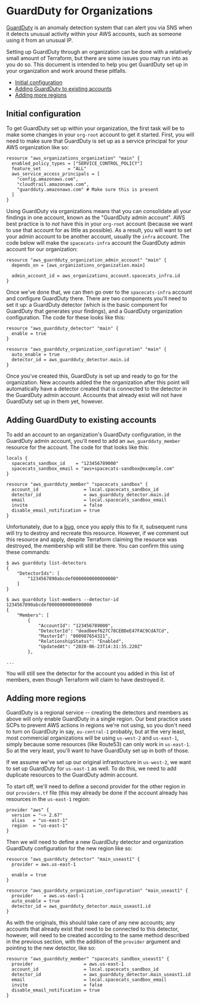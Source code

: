 # GuardDuty for Organizations

[GuardDuty](https://aws.amazon.com/guardduty/) is an anomaly detection
system that can alert you via SNS when it detects unusual activity within
your AWS accounts, such as someone using it from an unusual IP.

Setting up GuardDuty through an organization can be done with a relatively
small amount of Terraform, but there are some issues you may run into as
you do so. This document is intended to help you get GuardDuty set up in
your organization and work around these pitfalls.

<!-- mdformat-toc start --slug=github --no-anchors --maxlevel=6 --minlevel=2 -->

- [Initial configuration](#initial-configuration)
- [Adding GuardDuty to existing accounts](#adding-guardduty-to-existing-accounts)
- [Adding more regions](#adding-more-regions)

<!-- mdformat-toc end -->

## Initial configuration

To get GuardDuty set up within your organization, the first task will be
to make some changes in your `org-root` account to get it started. First,
you will need to make sure that GuardDuty is set up as a service principal
for your AWS organization like so:

```hcl
resource "aws_organizations_organization" "main" {
  enabled_policy_types = ["SERVICE_CONTROL_POLICY"]
  feature_set          = "ALL"
  aws_service_access_principals = [
    "config.amazonaws.com",
    "cloudtrail.amazonaws.com",
    "guardduty.amazonaws.com" # Make sure this is present
  ]
}
```

Using GuardDuty via organizations means that you can consolidate all your
findings in one account, known as the "GuardDuty admin account". AWS best
practice is to *not* have this in your `org-root` account (because we want
to use that account for as little as possible). As a result, you will want
to set your admin account to be another account, usually the `infra`
account. The code below will make the `spacecats-infra` account the
GuardDuty admin account for our organization:

```hcl
resource "aws_guardduty_organization_admin_account" "main" {
  depends_on = [aws_organizations_organization.main]

  admin_account_id = aws_organizations_account.spacecats_infra.id
}
```

Once we've done that, we can then go over to the `spacecats-infra`
account and configure GuardDuty there. There are two components you'll
need to set it up: a GuardDuty detector (which is the basic component
for GuardDuty that generates your findings), and a GuardDuty organization
configuration. The code for these looks like this:

```hcl
resource "aws_guardduty_detector" "main" {
  enable = true
}

resource "aws_guardduty_organization_configuration" "main" {
  auto_enable = true
  detector_id = aws_guardduty_detector.main.id
}
```

Once you've created this, GuardDuty is set up and ready to go for the
organization. New accounts added the the organization after this point
will automatically have a detector created that is connected to the
detector in the GuardDuty admin account. Accounts that already exist
will not have GuardDuty set up in them yet, however.

## Adding GuardDuty to existing accounts

To add an account to an organization's GuardDuty configuration, in the
GuardDuty admin account, you'll need to add an `aws_guardduty_member`
resource for the account. The code for that looks like this:

```hcl
locals {
  spacecats_sandbox_id    = "123456789000"
  spacecats_sandbox_email = "aws+spacecats-sandbox@example.com"
}

resource "aws_guardduty_member" "spacecats_sandbox" {
  account_id                 = local.spacecats_sandbox_id
  detector_id                = aws_guardduty_detector.main.id
  email                      = local.spacecats_sandbox_email
  invite                     = false
  disable_email_notification = true
}
```

Unfortunately, due to a [bug](https://github.com/terraform-providers/terraform-provider-aws/issues/13906),
once you apply this to fix it, subsequent runs will try to destroy and
recreate this resource. However, if we comment out this resource and
apply, despite Terraform claiming the resource was destroyed, the
membership will still be there. You can confirm this using these
commands:

```console
$ aws guardduty list-detectors
{
    "DetectorIds": [
        "1234567890abcdef0000000000000000"
    ]
}

$ aws guardduty list-members --detector-id 1234567890abcdef0000000000000000
{
    "Members": [
        {
            "AccountId": "123456789000",
            "DetectorId": "deadbeef627C78CEBDeE47FAC9CdA7Cd",
            "MasterId": "000987654321",
            "RelationshipStatus": "Enabled",
            "UpdatedAt": "2020-06-23T14:31:35.220Z"
        },

...
```

You will still see the detector for the account you added in this list of
members, even though Terraform will claim to have destroyed it.

## Adding more regions

GuardDuty is a regional service -- creating the detectors and members as
above will only enable GuardDuty in a single region. Our best practice
uses SCPs to prevent AWS actions in regions we're not using, so you don't
need to turn on GuardDuty in say, `eu-central-1` probably, but at the very
least, most commercial organizations will be using `us-west-2` and
`us-east-1`, simply because some resources (like Route53) can only work in
`us-east-1`. So at the very least, you'll want to have GuardDuty set up in
both of those.

If we assume we've set up our original infrastructure in `us-west-2`, we
want to set up GuardDuty for `us-east-1` as well. To do this, we need to
add duplicate resources to the GuardDuty admin account.

To start off, we'll need to define a second provider for the other region
in our `providers.tf` file (this may already be done if the account already
has resources in the `us-east-1` region:

```hcl
provider "aws" {
  version = "~> 2.67"
  alias   = "us-east-1"
  region  = "us-east-1"
}
```

Then we will need to define a new GuardDuty detector and organization
GuardDuty configuration for the new region like so:

```hcl
resource "aws_guardduty_detector" "main_useast1" {
  provider = aws.us-east-1

  enable = true
}

resource "aws_guardduty_organization_configuration" "main_useast1" {
  provider    = aws.us-east-1
  auto_enable = true
  detector_id = aws_guardduty_detector.main_useast1.id
}
```

As with the originals, this should take care of any new accounts;
any accounts that already exist that need to be connected to this
detector, however, will need to be created according to the same method
described in the previous section, with the addition of the `provider`
argument and pointing to the new detector, like so:

```hcl
resource "aws_guardduty_member" "spacecats_sandbox_useast1" {
  provider                   = aws.us-east-1
  account_id                 = local.spacecats_sandbox_id
  detector_id                = aws_guardduty_detector.main_useast1.id
  email                      = local.spacecats_sandbox_email
  invite                     = false
  disable_email_notification = true
}
```
